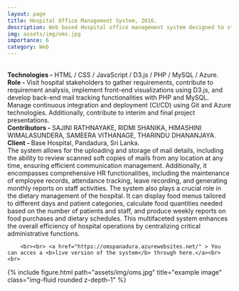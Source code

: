 ```yaml
---
layout: page
title: Hospital Office Management System, 2016.
description: Web based Hospital office management system designed to streamline and organize various administrative tasks within a healthcare facility.  
img: assets/img/oms.jpg
importance: 6
category: Web
---
```

<br>
<b>Technologies -</b> HTML / CSS / JavaScript / D3.js / PHP / MySQL / Azure. <br>
<b>Role - </b> Visit hospital stakeholders to gather requirements, contribute to requirement analysis, implement front-end visualizations using D3.js, and develop back-end mail tracking functionalities with PHP and MySQL. Manage continuous integration and deployment (CI/CD) using Git and Azure technologies. Additionally, contribute to interim and final project presentations. <br>
<b>Contributors - </b> SAJINI RATHNAYAKE, RIDMI SHANIKA, HIMASHINI WIMALASUNDERA, SAMEERA VITHANAGE, THARINDU DHANANJAYA.<br>
<b>Client - </b> Base Hospital, Pandadura, Sri Lanka. <br>


<div class="row">
         The system allows for the uploading and storage of mail details, including the ability to review scanned soft copies of mails from any location at any time, ensuring efficient communication management. Additionally, it encompasses comprehensive HR functionalities, including the maintenance of employee records, attendance tracking, leave recording, and generating monthly reports on staff activities. The system also plays a crucial role in the dietary management of the hospital. It can display food menus tailored to different days and patient categories, calculate food quantities needed based on the number of patients and staff, and produce weekly reports on food purchases and dietary schedules. This multifaceted system enhances the overall efficiency of hospital operations by centralizing critical administrative functions.

        <br><br> <a href="https://omspanadura.azurewebsites.net/" > You can acces a <b>live version of the system</b> through here.</a><br><br>  
    
</div>
<div class="row">
        {% include figure.html path="assets/img/oms.jpg" title="example image" class="img-fluid rounded z-depth-1" %}
</div>


